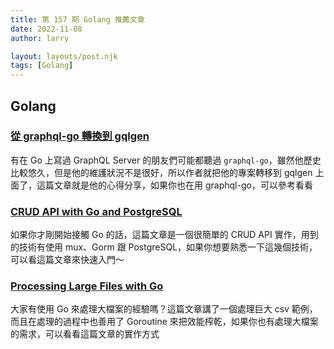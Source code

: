 ```yaml
---
title: 第 157 期 Golang 推薦文章
date: 2022-11-08
author: larry

layout: layouts/post.njk
tags: [Golang]
---
```


## Golang

### [從 graphql-go 轉換到 gqlgen](https://blog.wu-boy.com/2020/04/switch-graphql-go-to-gqlgen-in-golang/)

有在 Go 上寫過 GraphQL Server 的朋友們可能都聽過 `graphql-go`，雖然他歷史比較悠久，但是他的維護狀況不是很好，所以作者就把他的專案轉移到 gqlgen 上面了，這篇文章就是他的心得分享，如果你也在用 graphql-go，可以參考看看

### [CRUD API with Go and PostgreSQL](https://dev.to/chetansj27/crud-api-with-go-and-postgresql-411n)

如果你才剛開始接觸 Go 的話，這篇文章是一個很簡單的 CRUD API 實作，用到的技術有使用 mux、Gorm 跟 PostgreSQL，如果你想要熟悉一下這幾個技術，可以看這篇文章來快速入門～

### [Processing Large Files with Go](https://medium.com/@snassr/processing-large-files-in-go-golang-6ea87effbfe2)

大家有使用 Go 來處理大檔案的經驗嗎？這篇文章講了一個處理巨大 csv 範例，而且在處理的過程中也善用了 Goroutine 來把效能榨乾，如果你也有處理大檔案的需求，可以看看這篇文章的實作方式
